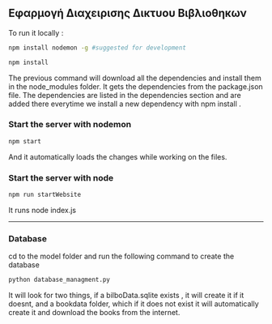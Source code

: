 ## Εφαρμογή Διαχειρισης Δικτυου Βιβλιοθηκων 

To run it locally : 

```bash
npm install nodemon -g #suggested for development
```

```bash
npm install
```
The previous command will download all the dependencies and install them in the node_modules folder.
It gets the dependencies from the package.json file. The dependencies are listed in the dependencies section and are added there everytime we install a new dependency with npm install . 


### Start the server with nodemon

```bash
npm start
```

And it automatically loads the changes while working on the files.


### Start the server with node 

```bash 
npm run startWebsite 
```

It runs node index.js 


---

### Database

cd to the model folder and run the following command to create the database

```bash
python database_managment.py
```

It will look for two things, if a bilboData.sqlite exists , it will create it if it doesnt, and a bookdata folder, which if it does not exist it will automatically create it and download the books from the internet.


